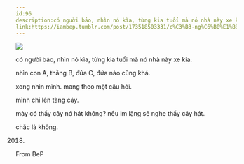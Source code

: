 ```yaml
---
id:96
description:có người bảo, nhìn nó kìa, từng kia tuổi mà nó nhà này xe kia.
link:https://iambep.tumblr.com/post/173518503331/c%C3%B3-ng%C6%B0%E1%BB%9Di-b%E1%BA%A3o-nh%C3%ACn-n%C3%B3-k%C3%ACa-t%E1%BB%ABng-kia-tu%E1%BB%95i-m%C3%A0-n%C3%B3-nh%C3%A0
---
```


![](https://64.media.tumblr.com/efe5cc5bcf3e229e420dcaa4292d7f6c/tumblr_p8430ooh6e1u3a9rjo1_1280.jpg)

có người bảo, nhìn nó kìa, từng kia tuổi mà nó nhà này xe kia.

nhìn con A, thằng B, đứa C, đứa nào cũng khá.

xong nhìn mình. mang theo một câu hỏi.

mình chỉ lên tàng cây.

mày có thấy cây nó hát không? nếu im lặng sẽ nghe thấy cây hát.

chắc là không.

2018.

From BeP